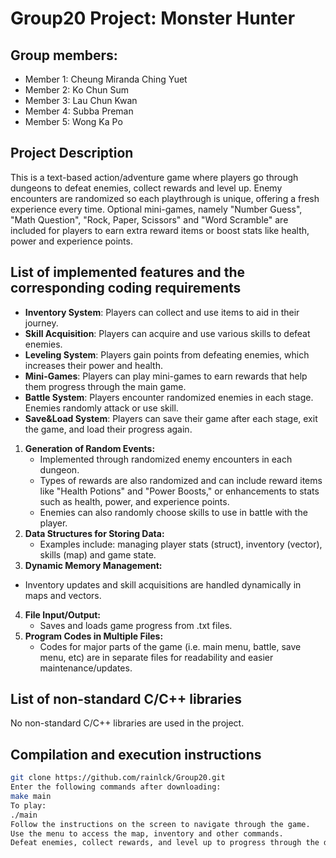 # Group20 Project: Monster Hunter
## Group members: 
- Member 1: Cheung Miranda Ching Yuet
- Member 2: Ko Chun Sum
- Member 3: Lau Chun Kwan
- Member 4: Subba Preman
- Member 5: Wong Ka Po
## Project Description
This is a text-based action/adventure game where players go through dungeons to defeat enemies, collect rewards and level up. Enemy encounters are randomized so each playthrough is unique, offering a fresh experience every time. Optional mini-games, namely "Number Guess", "Math Question", "Rock, Paper, Scissors" and "Word Scramble" are included for players to earn extra reward items or boost stats like health, power and experience points. 
## List of implemented features and the corresponding coding requirements
- **Inventory System**: Players can collect and use items to aid in their journey.
- **Skill Acquisition**: Players can acquire and use various skills to defeat  enemies.
- **Leveling System**: Players gain points from defeating enemies, which increases their power and health.
- **Mini-Games**: Players can play mini-games to earn rewards that help them progress through the main game.
- **Battle System**: Players encounter randomized enemies in each stage. Enemies randomly attack or use skill.
- **Save&Load System**: Players can save their game after each stage, exit the game, and load their progress again.

1. **Generation of Random Events:**
   - Implemented through randomized enemy encounters in each dungeon.
   - Types of rewards are also randomized and can include reward items like "Health Potions" and "Power Boosts," or enhancements to stats such as health, power, and experience points.
   - Enemies can also randomly choose skills to use in battle with the player.
2. **Data Structures for Storing Data:**
   - Examples include: managing player stats (struct), inventory (vector), skills (map) and game state.
3.  **Dynamic Memory Management:**
   - Inventory updates and skill acquisitions are handled dynamically in maps and vectors. 
4. **File Input/Output:**
   - Saves and loads game progress from .txt files.
5. **Program Codes in Multiple Files:**
   - Codes for major parts of the game (i.e. main menu, battle, save menu, etc) are in separate files for readability and easier maintenance/updates.

## List of non-standard C/C++ libraries
No non-standard C/C++ libraries are used in the project.

## Compilation and execution instructions
```bash
git clone https://github.com/rainlck/Group20.git
Enter the following commands after downloading:
make main
To play: 
./main
Follow the instructions on the screen to navigate through the game.
Use the menu to access the map, inventory and other commands.
Defeat enemies, collect rewards, and level up to progress through the dungeons.
